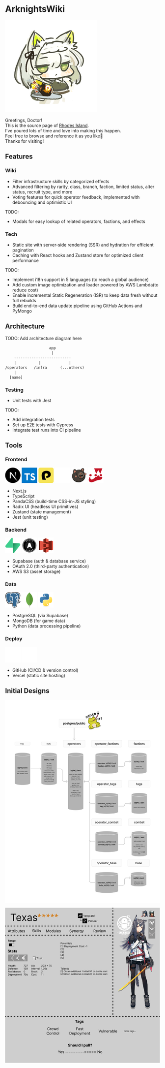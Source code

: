 # ArknightsWiki

![kal'tsit](./public/kal'tsit.gif)

Greetings, Doctor!\
This is the source page of [Rhodes Island](https://arknights-wiki.vercel.app/).\
I've poured lots of time and love into making this happen.\
Feel free to browse and reference it as you like🥰\
Thanks for visiting!

## Features

### Wiki

-   Filter infrastructure skills by categorized effects
-   Advanced filtering by rarity, class, branch, faction, limited status, alter status, recruit type, and more
-   Voting features for quick operator feedback, implemented with debouncing and optimistic UI

TODO:

-   Modals for easy lookup of related operators, factions, and effects

### Tech

-   Static site with server-side rendering (SSR) and hydration for efficient pagination
-   Caching with React hooks and Zustand store for optimized client performance

TODO:

-   Implement i18n support in 5 languages (to reach a global audience)
-   Add custom image optimization and loader powered by AWS Lambda(to reduce cost)
-   Enable incremental Static Regeneration (ISR) to keep data fresh without full rebuilds
-   Build end-to-end data update pipeline using GitHub Actions and PyMongo

## Architecture

TODO: Add architecture diagram here

```
                    app
                     |
    --------------------------
    |          |             |
/operators   /infra      (...others)
    |
  [name]
```

### Testing

-   Unit tests with Jest

TODO:

-   Add integration tests
-   Set up E2E tests with Cypress
-   Integrate test runs into CI pipeline

## Tools

### Frontend

<img src="./public/docs/next-js.svg" width="50" height="50" alt="nextJs">
<img src="./public/docs/typescript.svg" width="50" height="50" alt="typescript">
<img src="./public/docs/pandacss.svg" width="50" height="50" alt="pandaCss">
<img src="./public/docs/radix.svg" width="50" height="50" alt="radixui">
<img src="./public/docs/zustand.svg" width="50" height="50" alt="zustand">
<img src="./public/docs/jest.svg" width="50" height="50" alt="jest">

-   Next.js
-   TypeScript
-   PandaCSS (build-time CSS-in-JS styling)
-   Radix UI (headless UI primitives)
-   Zustand (state management)
-   Jest (unit testing)

### Backend

<img src="./public/docs/supabase.svg" width="50" height="50" alt="supabase">
<img src="./public/docs/oauth.svg" width="50" height="50" alt="oAuth2">
<img src="./public/docs/s3.svg" width="50" height="50" alt="s3">
<!-- <img src="./public/docs/lambda.svg" width="50" height="50" alt="lambda"> -->

-   Supabase (auth & database service)
-   OAuth 2.0 (third-party authentication)
-   AWS S3 (asset storage)
<!-- -   AWS Lambda (custom image optimization) -->

### Data

<img src="./public/docs/postgres.svg" width="50" height="50" alt="postgreSql">
<img src="./public/docs/mongo.svg" width="50" height="50" alt="mongoDb">
<img src="./public/docs/python.svg" width="50" height="50" alt="python">

-   PostgreSQL (via Supabase)
-   MongoDB (for game data)
-   Python (data processing pipeline)

### Deploy

<img src="./public/docs/github.svg" width="50" height="50" alt="github">
<img src="./public/docs/vercel.svg" width="50" height="50" alt="vercel">

-   GitHub (CI/CD & version control)
-   Vercel (static site hosting)

## Initial Designs

![db_flow](./public/docs/db_flow.png)

![details_layout](./public/docs/details_layout.png)
